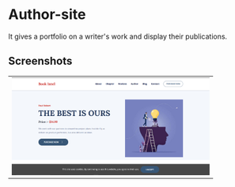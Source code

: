 # Author-site
It gives a portfolio on a writer's work and display their publications.

## Screenshots

<table style="width:100%">
  <tr>
    <td><img src="https://github.com/Clavius4/Author-site/blob/master/assets/images/b1.png" width="400"></td>
  </tr>
</table>
